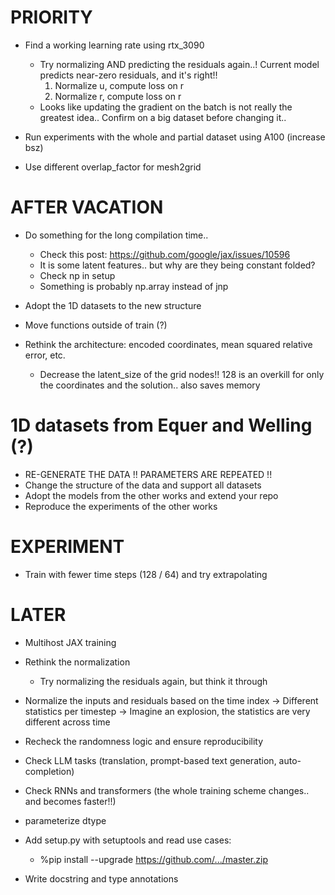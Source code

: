 # PRIORITY

- Find a working learning rate using rtx_3090
    - Try normalizing AND predicting the residuals again..! Current model predicts near-zero residuals, and it's right!!
        1. Normalize u, compute loss on r
        2. Normalize r, compute loss on r
    - Looks like updating the gradient on the batch is not really the greatest idea.. Confirm on a big dataset before changing it..

- Run experiments with the whole and partial dataset using A100 (increase bsz)
- Use different overlap_factor for mesh2grid

# AFTER VACATION

- Do something for the long compilation time..
    - Check this post: https://github.com/google/jax/issues/10596
    - It is some latent features.. but why are they being constant folded?
    - Check np in setup
    - Something is probably np.array instead of jnp

- Adopt the 1D datasets to the new structure

- Move functions outside of train (?)

- Rethink the architecture: encoded coordinates, mean squared relative error, etc.
    - Decrease the latent_size of the grid nodes!! 128 is an overkill for only the coordinates and the solution.. also saves memory

# 1D datasets from Equer and Welling (?)

- RE-GENERATE THE DATA !! PARAMETERS ARE REPEATED !!
- Change the structure of the data and support all datasets
- Adopt the models from the other works and extend your repo
- Reproduce the experiments of the other works

# EXPERIMENT

- Train with fewer time steps (128 / 64) and try extrapolating

# LATER

- Multihost JAX training

- Rethink the normalization
    - Try normalizing the residuals again, but think it through
- Normalize the inputs and residuals based on the time index
    -> Different statistics per timestep
    -> Imagine an explosion, the statistics are very different across time

- Recheck the randomness logic and ensure reproducibility

- Check LLM tasks (translation, prompt-based text generation, auto-completion)
- Check RNNs and transformers (the whole training scheme changes.. and becomes faster!!)

- parameterize dtype

- Add setup.py with setuptools and read use cases:
    - %pip install --upgrade https://github.com/.../master.zip

- Write docstring and type annotations
